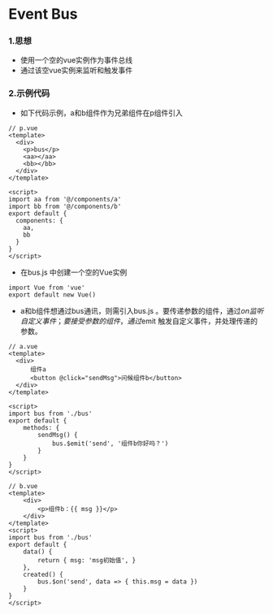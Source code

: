 # Event Bus

### 1.思想

- 使用一个空的vue实例作为事件总线
- 通过该空vue实例来监听和触发事件

### 2.示例代码

- 如下代码示例，a和b组件作为兄弟组件在p组件引入

```vue
// p.vue
<template>
  <div>
    <p>bus</p>
    <aa></aa>
    <bb></bb> 
  </div>
</template>

<script>
import aa from '@/components/a'
import bb from '@/components/b'
export default {
  components: {
    aa,
    bb
  }
} 
</script>
```

- 在bus.js 中创建一个空的Vue实例

```vue
import Vue from 'vue'
export default new Vue()
```

- a和b组件想通过bus通讯，则需引入bus.js 。要传递参数的组件，通过$on监听自定义事件；要接受参数的组件，通过$emit 触发自定义事件，并处理传递的参数。

```vue
// a.vue
<template>
  <div>
      组件a
      <button @click="sendMsg">问候组件b</button>
  </div>
</template>

<script>
import bus from './bus'
export default {
    methods: {
        sendMsg() {
            bus.$emit('send', '组件b你好吗？')
        }
    }
}
</script>
```

```vue
// b.vue 
<template>
	<div>
		<p>组件b：{{ msg }}</p>
	</div>
</template> 
<script> 
import bus from './bus'
export default {
	data() {
		return { msg: 'msg初始值', }
	},
	created() {
		bus.$on('send', data => { this.msg = data })
	}
} 
</script>
```


